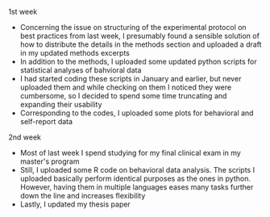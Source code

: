 1st week
- Concerning the issue on structuring of the experimental protocol on best practices from last week, I presumably found a sensible 
solution of how to distribute the details in the methods section and uploaded a draft in my updated methods excerpts
- In addition to the methods, I uploaded some updated python scripts for statistical analyses of bahvioral data
- I had started coding these scripts in January and earlier, but never uploaded them and while checking on them I noticed
they were cumbersome, so I decided to spend some time truncating and expanding their usability
- Corresponding to the codes, I uploaded some plots for behavioral and self-report data

2nd week
- Most of last week I spend studying for my final clinical exam in my master's program
- Still, I uploaded some R code on behavioral data analysis. The scripts I uploaded basically perform identical purposes as
the ones in python. However, having them in multiple languages eases many tasks further down the line and increases flexibility
- Lastly, I updated my thesis paper
